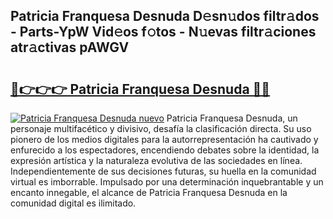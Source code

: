 ## Patricia Franquesa Desnuda D𝚎sn𝚞dos filtr𝚊dos - Parts-YpW Vid𝚎os f𝚘tos - N𝚞evas filtr𝚊ciones atr𝚊ctivas pAWGV

# <h2><a href="http://mbcgy44.tromn.icu/?c=Patricia+Franquesa+Desnuda">🔗👉👉👉 Patricia Franquesa Desnuda 🔗🔗</a></h2>

[![Patricia Franquesa Desnuda nuevo](https://i.imgur.com/pEAQMta.gif)](http://mbcgy44.tromn.icu/?c=Patricia+Franquesa+Desnuda)
Patricia Franquesa Desnuda, un personaje multifacético y divisivo, desafía la clasificación directa. Su uso pionero de los medios digitales para la autorrepresentación ha cautivado y enfurecido a los espectadores, encendiendo debates sobre la identidad, la expresión artística y la naturaleza evolutiva de las sociedades en línea. Independientemente de sus decisiones futuras, su huella en la comunidad virtual es imborrable. Impulsado por una determinación inquebrantable y un encanto innegable, el alcance de Patricia Franquesa Desnuda en la comunidad digital es ilimitado.
